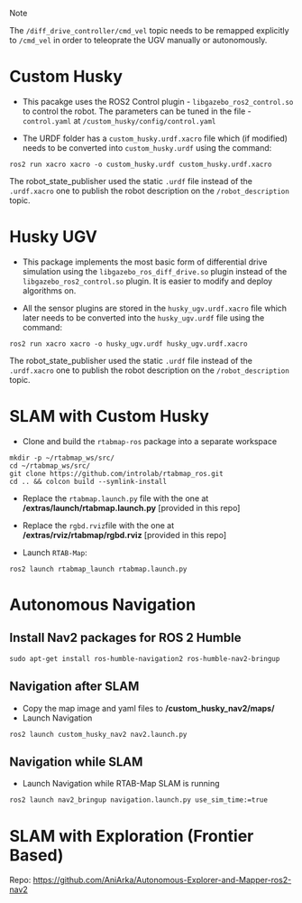 > [!NOTE]
> The `/diff_drive_controller/cmd_vel` topic needs to be remapped explicitly to `/cmd_vel` in order to teleoprate the UGV manually or autonomously.

# Custom Husky

+ This pacakge uses the ROS2 Control plugin - `libgazebo_ros2_control.so` to control the robot. The parameters can be tuned in the file - `control.yaml` at `/custom_husky/config/control.yaml`

+ The URDF folder has a `custom_husky.urdf.xacro` file which (if modified) needs to be converted into `custom_husky.urdf` using the command:
```
ros2 run xacro xacro -o custom_husky.urdf custom_husky.urdf.xacro
```
The robot_state_publisher used the static `.urdf` file instead of the `.urdf.xacro` one to publish the robot description on the `/robot_description` topic.

# Husky UGV

+ This package implements the most basic form of differential drive simulation using the `libgazebo_ros_diff_drive.so` plugin instead of the `libgazebo_ros2_control.so` plugin. It is easier to modify and deploy algorithms on. 

+ All the sensor plugins are stored in the `husky_ugv.urdf.xacro` file which later needs to be converted into the `husky_ugv.urdf` file using the command:
```
ros2 run xacro xacro -o husky_ugv.urdf husky_ugv.urdf.xacro
```
The robot_state_publisher used the static `.urdf` file instead of the `.urdf.xacro` one to publish the robot description on the `/robot_description` topic.

# SLAM with Custom Husky

+ Clone and build the `rtabmap-ros` package into a separate workspace
```
mkdir -p ~/rtabmap_ws/src/
cd ~/rtabmap_ws/src/
git clone https://github.com/introlab/rtabmap_ros.git
cd .. && colcon build --symlink-install
```

+ Replace the `rtabmap.launch.py` file with the one at **/extras/launch/rtabmap.launch.py** [provided in this repo]
+ Replace the `rgbd.rviz`file with the one at **/extras/rviz/rtabmap/rgbd.rviz** [provided in this repo]

+ Launch `RTAB-Map`:
```
ros2 launch rtabmap_launch rtabmap.launch.py
```

# Autonomous Navigation

## Install Nav2 packages for ROS 2 Humble
```
sudo apt-get install ros-humble-navigation2 ros-humble-nav2-bringup
```

## Navigation after SLAM

+ Copy the map image and yaml files to **/custom_husky_nav2/maps/**
+ Launch Navigation
```
ros2 launch custom_husky_nav2 nav2.launch.py
```

## Navigation while SLAM

+ Launch Navigation while RTAB-Map SLAM is running
```
ros2 launch nav2_bringup navigation.launch.py use_sim_time:=true
```

# SLAM with Exploration (Frontier Based)

Repo: https://github.com/AniArka/Autonomous-Explorer-and-Mapper-ros2-nav2